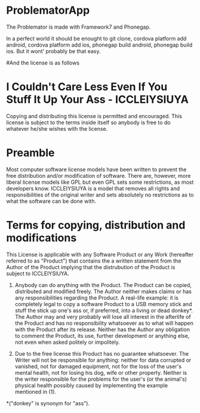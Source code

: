 # ProblematorApp

The Problemator is made with Framework7 and Phonegap.

In a perfect world it should be enought to git clone, cordova platform add android, 
cordova platform add ios, phonegap build android, phonegap build ios. But it
wont' probably be that easy.

#And the license is as follows


I Couldn't Care Less Even If You Stuff It Up Your Ass - ICCLEIYSIUYA
====================================================================

Copying and distributing this license is permitted and encouraged. This
license is subject to the terms inside itself so anybody is free to do 
whatever he/she wishes with the license.

Preamble
========

Most computer software license models have been written to prevent the
free distribution and/or modification of software. There are, however,
more liberal license models like GPL but even GPL sets some restrictions,
as most developers know. ICCLEIYSIUYA is a model that removes all rights
and responsibilities of the original writer and sets absolutely no
restrictions as to what the software can be done with.

Terms for copying, distribution and modifications
=================================================

This License is applicable with any Software Product or any Work
(hereafter referred to as "Product") that contains the a written statement
from the Author of the Product implying that the distrubution of the
Product is subject to ICCLEIYSIUYA.


1. Anybody can do anything with the Product. The Product can be copied,
   distributed and modified freely. The Author neither makes claims or has
   any responsibilities regarding the Product. A real-life example: it is
   completely legal to copy a software Product to a USB memory stick and 
   stuff the stick up one's ass or, if preferred, into a living or dead 
   donkey*. The Author may and very probably will lose all interest in the 
   afterlife of the Product and has no responsibility whatsoever as to what
   will happen with the Product after its release. Neither has the Author 
   any obligation to comment the Product, its use, further development or
   anything else, not even when asked politely or impolitely.

2. Due to the free license this Product has no guarantee whatsoever. The
   Writer will not  be responsible for anything: neither for data corrupted 
   or vanished, not for damaged equipment, not for the loss of the user's 
   mental health, not for losing his dog, wife or other property. Neither 
   is the writer responsible for the problems for the user's (or the 
   animal's) physical health possibly caused by implementing the example 
   mentioned in (1).

*("donkey" is synonym for "ass").
